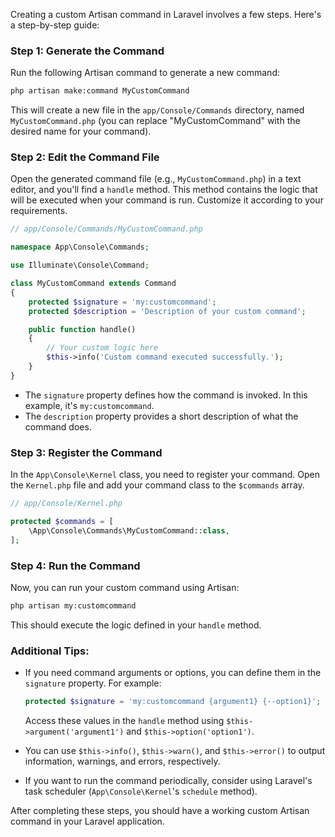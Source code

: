 Creating a custom Artisan command in Laravel involves a few steps. Here's a step-by-step guide:

### Step 1: Generate the Command

Run the following Artisan command to generate a new command:

```bash
php artisan make:command MyCustomCommand
```

This will create a new file in the `app/Console/Commands` directory, named `MyCustomCommand.php` (you can replace "MyCustomCommand" with the desired name for your command).

### Step 2: Edit the Command File

Open the generated command file (e.g., `MyCustomCommand.php`) in a text editor, and you'll find a `handle` method. This method contains the logic that will be executed when your command is run. Customize it according to your requirements.

```php
// app/Console/Commands/MyCustomCommand.php

namespace App\Console\Commands;

use Illuminate\Console\Command;

class MyCustomCommand extends Command
{
    protected $signature = 'my:customcommand';
    protected $description = 'Description of your custom command';

    public function handle()
    {
        // Your custom logic here
        $this->info('Custom command executed successfully.');
    }
}
```

- The `signature` property defines how the command is invoked. In this example, it's `my:customcommand`.
- The `description` property provides a short description of what the command does.

### Step 3: Register the Command

In the `App\Console\Kernel` class, you need to register your command. Open the `Kernel.php` file and add your command class to the `$commands` array.

```php
// app/Console/Kernel.php

protected $commands = [
    \App\Console\Commands\MyCustomCommand::class,
];
```

### Step 4: Run the Command

Now, you can run your custom command using Artisan:

```bash
php artisan my:customcommand
```

This should execute the logic defined in your `handle` method.

### Additional Tips:

- If you need command arguments or options, you can define them in the `signature` property. For example:

  ```php
  protected $signature = 'my:customcommand {argument1} {--option1}';
  ```

  Access these values in the `handle` method using `$this->argument('argument1')` and `$this->option('option1')`.

- You can use `$this->info()`, `$this->warn()`, and `$this->error()` to output information, warnings, and errors, respectively.

- If you want to run the command periodically, consider using Laravel's task scheduler (`App\Console\Kernel`'s `schedule` method).

After completing these steps, you should have a working custom Artisan command in your Laravel application.
